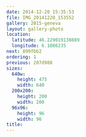 ```yaml
---
date: 2014-12-20 15:35:53
file: IMG_20141220_153552
gallery: 2015-geneva
layout: gallery-photo
location:
  latitude: 46.229019138889
  longitude: 6.1086235
next: 899fbb2
ordering: 1
previous: 207d988
sizes:
  640w:
    height: 475
    width: 640
  200x200:
    height: 200
    width: 200
  96x96:
    height: 96
    width: 96
title: 
---
```

